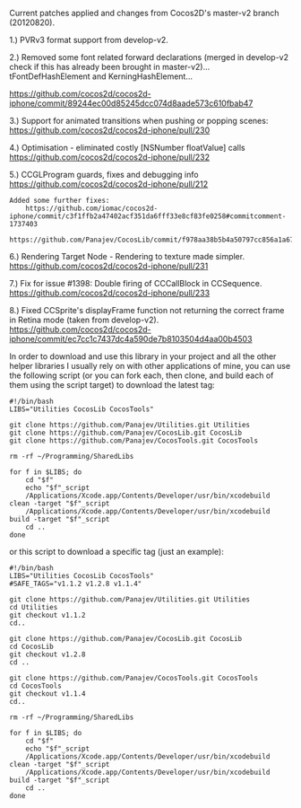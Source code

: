 Current patches applied and changes from Cocos2D's master-v2 branch (20120820).

1.) PVRv3 format support from develop-v2.

2.) Removed some font related forward declarations (merged in develop-v2 check if this has already been brought in master-v2)… tFontDefHashElement and KerningHashElement… 

https://github.com/cocos2d/cocos2d-iphone/commit/89244ec00d85245dcc074d8aade573c610fbab47

3.) Support for animated transitions when pushing or popping scenes:
https://github.com/cocos2d/cocos2d-iphone/pull/230

4.) Optimisation - eliminated costly [NSNumber floatValue] calls
https://github.com/cocos2d/cocos2d-iphone/pull/232

5.) CCGLProgram guards, fixes and debugging info
https://github.com/cocos2d/cocos2d-iphone/pull/212

	Added some further fixes: 
		https://github.com/iomac/cocos2d-iphone/commit/c3f1ffb2a47402acf351da6fff33e8cf83fe0258#commitcomment-1737403
		https://github.com/Panajev/CocosLib/commit/f978aa38b5b4a50797cc856a1a67f391589b9cf3 

6.) Rendering Target Node - Rendering to texture made simpler.
https://github.com/cocos2d/cocos2d-iphone/pull/231

7.) Fix for issue #1398: Double firing of CCCallBlock in CCSequence.
https://github.com/cocos2d/cocos2d-iphone/pull/233

8.) Fixed CCSprite's displayFrame function not returning the correct frame in Retina mode (taken from develop-v2).
    https://github.com/cocos2d/cocos2d-iphone/commit/ec7cc1c7437dc4a590de7b8103504d4aa00b4503


In order to download and use this library in your project and all the other helper libraries I usually rely on with other applications of mine, you can use the following script (or you can fork each, then clone, and build each of them using the script target) to download the latest tag:

```
#!/bin/bash
LIBS="Utilities CocosLib CocosTools"

git clone https://github.com/Panajev/Utilities.git Utilities
git clone https://github.com/Panajev/CocosLib.git CocosLib
git clone https://github.com/Panajev/CocosTools.git CocosTools

rm -rf ~/Programming/SharedLibs

for f in $LIBS; do
    cd "$f"
    echo "$f"_script
    /Applications/Xcode.app/Contents/Developer/usr/bin/xcodebuild clean -target "$f"_script
    /Applications/Xcode.app/Contents/Developer/usr/bin/xcodebuild build -target "$f"_script
    cd ..
done
```

or this script to download a specific tag (just an example):

```
#!/bin/bash
LIBS="Utilities CocosLib CocosTools"
#SAFE_TAGS="v1.1.2 v1.2.8 v1.1.4"

git clone https://github.com/Panajev/Utilities.git Utilities
cd Utilities
git checkout v1.1.2
cd..

git clone https://github.com/Panajev/CocosLib.git CocosLib
cd CocosLib
git checkout v1.2.8
cd ..

git clone https://github.com/Panajev/CocosTools.git CocosTools
cd CocosTools
git checkout v1.1.4
cd..

rm -rf ~/Programming/SharedLibs

for f in $LIBS; do
    cd "$f"
    echo "$f"_script
    /Applications/Xcode.app/Contents/Developer/usr/bin/xcodebuild clean -target "$f"_script
    /Applications/Xcode.app/Contents/Developer/usr/bin/xcodebuild build -target "$f"_script
    cd ..
done
```





